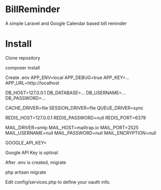 # BillReminder
A simple Laravel and Google Calendar based bill reminder


# Install
Clone repository

   composer install

Create .env
   APP_ENV=local
   APP_DEBUG=true
   APP_KEY=...
   APP_URL=http://localhost
   
   DB_HOST=127.0.0.1
   DB_DATABASE=...
   DB_USERNAME=...
   DB_PASSWORD=...

   CACHE_DRIVER=file
   SESSION_DRIVER=file
   QUEUE_DRIVER=sync

   REDIS_HOST=127.0.0.1
   REDIS_PASSWORD=null
  REDIS_PORT=6379
   
   MAIL_DRIVER=smtp
   MAIL_HOST=mailtrap.io
   MAIL_PORT=2525
   MAIL_USERNAME=null
   MAIL_PASSWORD=null
   MAIL_ENCRYPTION=null
   
   GOOGLE_API_KEY=
   

Google API Key is optinal

After .env is created, migrate

   php artisan migrate

Edit config/services.php to define your oauth info.
